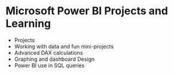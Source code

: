 # Microsoft Power BI Projects and Learning

* Projects
* Working with data and fun mini-projects
* Advanced DAX calculations
* Graphing and dashboard Design
* Power BI use in SQL queries
